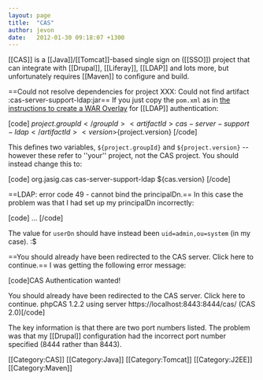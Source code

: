 ```yaml
---
layout: page
title:  "CAS"
author: jevon
date:   2012-01-30 09:18:07 +1300
---
```


[[CAS]] is a [[Java]]/[[Tomcat]]-based single sign on ([[SSO]]) project that can integrate with [[Drupal]], [[Liferay]], [[LDAP]] and lots more, but unfortunately requires [[Maven]] to configure and build.

==Could not resolve dependencies for project XXX: Could not find artifact :cas-server-support-ldap:jar==
If you just copy the `pom.xml` as in <a href="https://wiki.jasig.org/display/CASUM/Best+Practice+-+Setting+Up+CAS+Locally+using+the+Maven2+WAR+Overlay+Method">the instructions to create a WAR Overlay</a> for [[LDAP]] authentication:

[code]<dependency>
  <groupId>${project.groupId}</groupId>
  <artifactId>cas-server-support-ldap</artifactId>
  <version>${project.version}</version>
</dependency>
[/code]

This defines two variables, `${project.groupId}` and `${project.version}` -- however these refer to ''your'' project, not the CAS project. You should instead change this to:

[code]<dependency>
  <groupId>org.jasig.cas</groupId>
  <artifactId>cas-server-support-ldap</artifactId>
  <version>${cas.version}</version>
</dependency>[/code]

==LDAP: error code 49 - cannot bind the principalDn.==
In this case the problem was that I had set up my principalDn incorrectly:

[code]<bean id="contextSource" class="org.springframework.ldap.core.support.LdapContextSource">
  ...
  <property name="userDn" value="uid=system,ou=admin"/>[/code]

The value for `userDn` should have instead been `uid=admin,ou=system` (in my case). :$

==You should already have been redirected to the CAS server. Click here to continue.==
I was getting the following error message:

[code]CAS Authentication wanted!

You should already have been redirected to the CAS server. Click here to continue.
phpCAS 1.2.2 using server https://localhost:8443:8444/cas/ (CAS 2.0)[/code]

The key information is that there are two port numbers listed. The problem was that my [[Drupal]] configuration had the incorrect port number specified (8444 rather than 8443).

[[Category:CAS]]
[[Category:Java]]
[[Category:Tomcat]]
[[Category:J2EE]]
[[Category:Maven]]